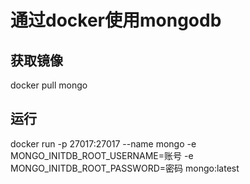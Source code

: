 # 通过docker使用mongodb

## 获取镜像

docker pull mongo

## 运行

docker run -p 27017:27017 --name mongo -e MONGO_INITDB_ROOT_USERNAME=账号 -e MONGO_INITDB_ROOT_PASSWORD=密码 mongo:latest

